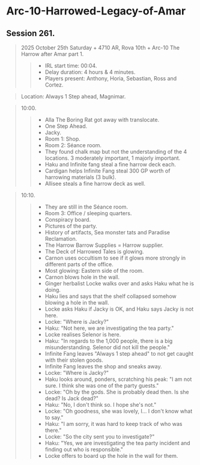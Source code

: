 # Arc-10-Harrowed-Legacy-of-Amar

## Session 261.
> 2025 October 25th Saturday + 4710 AR, Rova 10th + Arc-10 The Harrow after Amar part 1.
>> - IRL start time: 00:04.
>> - Delay duration: 4 hours & 4 minutes.
>> - Players present: Anthony, Horia, Sebastian, Ross and Cortez.

> Location: Always 1 Step ahead, Magnimar.

> 10:00.
>> - Alla The Boring Rat got away with translocate.
>> - One Step Ahead.
>> - Jacky.
>> - Room 1: Shop.
>> - Room 2: Séance room.
>> - They found chalk map but not the understanding of the 4 locations. 3 moderately important, 1 majorly important.
>> - Haku and Infinite fang steal a fine harrow deck each.
>> - Cardigan helps Infinite Fang steal 300 GP worth of harrowing materials (3 bulk).
>> - Allisee steals a fine harrow deck as well.

> 10:10.
>> - They are still in the Séance room.
>> - Room 3: Office / sleeping quarters.
>> - Conspiracy board.
>> - Pictures of the party.
>> - History of artifacts, Sea monster tats and Paradise Reclamation.
>> - The Harrow Barrow Supplies = Harrow supplier.
>> - The Deck of Harrowed Tales is glowing.
>> - Carnon uses occultism to see if it glows more strongly in different parts of the office.
>> - Most glowing: Eastern side of the room.
>> - Carnon blows hole in the wall.
>> - Ginger herbalist Locke walks over and asks Haku what he is doing.
>> - Haku lies and says that the shelf collapsed somehow blowing a hole in the wall.
>> - Locke asks Haku if Jacky is OK, and Haku says Jacky is not here.
>> - Locke: "Where is Jacky?"
>> - Haku: "Not here, we are investigating the tea party."
>> - Locke realises Selenor is here.
>> - Haku: "In regards to the 1,000 people, there is a big misunderstanding. Selenor did not kill the people."
>> - Infinite Fang leaves "Always 1 step ahead" to not get caught with their stolen goods. 
>> - Infinite Fang leaves the shop and sneaks away.
>> - Locke: "Where is Jacky?"
>> - Haku looks around, ponders, scratching his peak: "I am not sure. I think she was one of the party guests."
>> - Locke: "Oh by the gods. She is probably dead then. Is she dead? Is Jack dead?"
>> - Haku: "No, I don't think so. I hope she's not."
>> - Locke: "Oh goodness, she was lovely, I... I don't know what to say."
>> - Haku: "I am sorry, it was hard to keep track of who was there."
>> - Locke: "So the city sent you to investigate?"
>> - Haku: "Yes, we are investigating the tea party incident and finding out who is responsible."
>> - Locke offers to board up the hole in the wall for them.